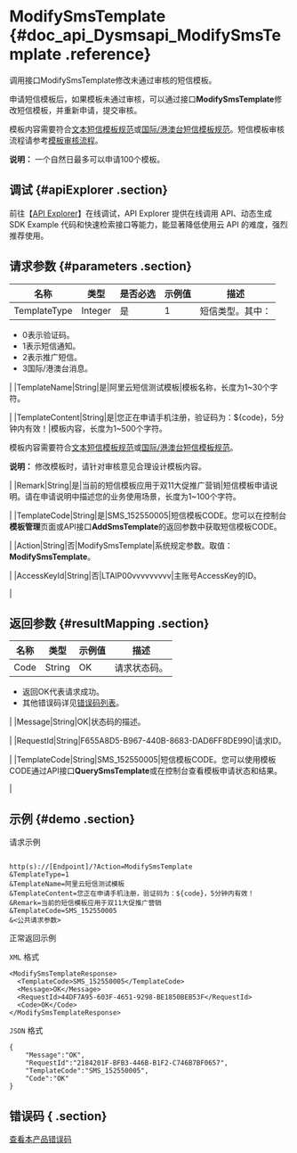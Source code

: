 # ModifySmsTemplate {#doc_api_Dysmsapi_ModifySmsTemplate .reference}

调用接口ModifySmsTemplate修改未通过审核的短信模板。

申请短信模板后，如果模板未通过审核，可以通过接口**ModifySmsTemplate**修改短信模板，并重新申请，提交审核。

模板内容需要符合[文本短信模板规范](~~108253~~)或[国际/港澳台短信模板规范](~~108254~~)。短信模板审核流程请参考[模板审核流程](~~108257~~)。

**说明：** 一个自然日最多可以申请100个模板。

## 调试 {#apiExplorer .section}

前往【[API Explorer](https://api.aliyun.com/#product=Dysmsapi&api=ModifySmsTemplate)】在线调试，API Explorer 提供在线调用 API、动态生成 SDK Example 代码和快速检索接口等能力，能显著降低使用云 API 的难度，强烈推荐使用。

## 请求参数 {#parameters .section}

|名称|类型|是否必选|示例值|描述|
|--|--|----|---|--|
|TemplateType|Integer|是|1|短信类型。其中：

 -   0表示验证码。
-   1表示短信通知。
-   2表示推广短信。
-   3国际/港澳台消息。

 |
|TemplateName|String|是|阿里云短信测试模板|模板名称，长度为1~30个字符。

 |
|TemplateContent|String|是|您正在申请手机注册，验证码为：$\{code\}，5分钟内有效！|模板内容，长度为1~500个字符。

 模板内容需要符合[文本短信模板规范](~~108253~~)或[国际/港澳台短信模板规范](~~108254~~)。

 **说明：** 修改模板时，请针对审核意见合理设计模板内容。

 |
|Remark|String|是|当前的短信模板应用于双11大促推广营销|短信模板申请说明。请在申请说明中描述您的业务使用场景，长度为1~100个字符。

 |
|TemplateCode|String|是|SMS\_152550005|短信模板CODE。您可以在控制台**模板管理**页面或API接口**AddSmsTemplate**的返回参数中获取短信模板CODE。

 |
|Action|String|否|ModifySmsTemplate|系统规定参数。取值：**ModifySmsTemplate**。

 |
|AccessKeyId|String|否|LTAIP00vvvvvvvvv|主账号AccessKey的ID。

 |

## 返回参数 {#resultMapping .section}

|名称|类型|示例值|描述|
|--|--|---|--|
|Code|String|OK|请求状态码。

 -   返回OK代表请求成功。
-   其他错误码详见[错误码列表](~~101346~~)。

 |
|Message|String|OK|状态码的描述。

 |
|RequestId|String|F655A8D5-B967-440B-8683-DAD6FF8DE990|请求ID。

 |
|TemplateCode|String|SMS\_152550005|短信模板CODE。您可以使用模板CODE通过API接口**QuerySmsTemplate**或在控制台查看模板申请状态和结果。

 |

## 示例 {#demo .section}

请求示例

``` {#request_demo}

http(s)://[Endpoint]/?Action=ModifySmsTemplate
&TemplateType=1
&TemplateName=阿里云短信测试模板
&TemplateContent=您正在申请手机注册，验证码为：${code}，5分钟内有效！
&Remark=当前的短信模板应用于双11大促推广营销
&TemplateCode=SMS_152550005
&<公共请求参数>

```

正常返回示例

`XML` 格式

``` {#xml_return_success_demo}
<ModifySmsTemplateResponse>
  <TemplateCode>SMS_152550005</TemplateCode>
  <Message>OK</Message>
  <RequestId>44DF7A95-603F-4651-9298-BE1850BEB53F</RequestId>
  <Code>OK</Code>
</ModifySmsTemplateResponse>

```

`JSON` 格式

``` {#json_return_success_demo}
{
	"Message":"OK",
	"RequestId":"2184201F-BFB3-446B-B1F2-C746B7BF0657",
	"TemplateCode":"SMS_152550005",
	"Code":"OK"
}
```

## 错误码 { .section}

[查看本产品错误码](https://error-center.aliyun.com/status/product/Dysmsapi)

